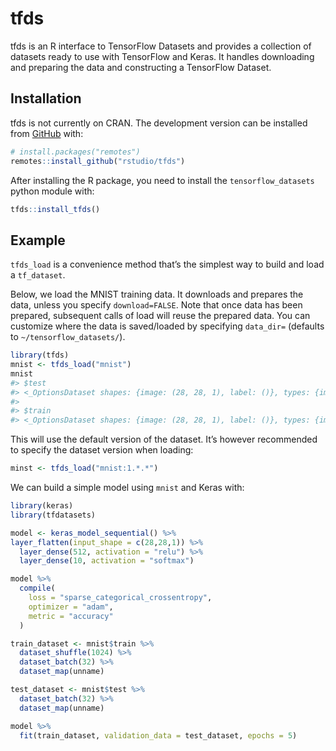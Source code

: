 
<!-- README.md is generated from README.Rmd. Please edit that file -->

# tfds

<!-- badges: start -->

<!-- badges: end -->

tfds is an R interface to TensorFlow Datasets and provides a collection
of datasets ready to use with TensorFlow and Keras. It handles
downloading and preparing the data and constructing a TensorFlow
Dataset.

## Installation

tfds is not currently on CRAN. The development version can be installed
from [GitHub](https://github.com/) with:

``` r
# install.packages("remotes")
remotes::install_github("rstudio/tfds")
```

After installing the R package, you need to install the
`tensorflow_datasets` python module with:

``` r
tfds::install_tfds()
```

## Example

`tfds_load` is a convenience method that’s the simplest way to build and
load a `tf_dataset`.

Below, we load the MNIST training data. It downloads and prepares the
data, unless you specify `download=FALSE`. Note that once data has been
prepared, subsequent calls of load will reuse the prepared data. You can
customize where the data is saved/loaded by specifying `data_dir=`
(defaults to `~/tensorflow_datasets/`).

``` r
library(tfds)
mnist <- tfds_load("mnist")
mnist
#> $test
#> <_OptionsDataset shapes: {image: (28, 28, 1), label: ()}, types: {image: tf.uint8, label: tf.int64}>
#> 
#> $train
#> <_OptionsDataset shapes: {image: (28, 28, 1), label: ()}, types: {image: tf.uint8, label: tf.int64}>
```

This will use the default version of the dataset. It’s however
recommended to specify the dataset version when loading:

``` r
minst <- tfds_load("mnist:1.*.*")
```

We can build a simple model using `mnist` and Keras with:

``` r
library(keras)
library(tfdatasets)

model <- keras_model_sequential() %>% 
layer_flatten(input_shape = c(28,28,1)) %>% 
  layer_dense(512, activation = "relu") %>% 
  layer_dense(10, activation = "softmax")

model %>% 
  compile(
    loss = "sparse_categorical_crossentropy", 
    optimizer = "adam", 
    metric = "accuracy"
  )

train_dataset <- mnist$train %>% 
  dataset_shuffle(1024) %>% 
  dataset_batch(32) %>% 
  dataset_map(unname)

test_dataset <- mnist$test %>% 
  dataset_batch(32) %>% 
  dataset_map(unname)

model %>% 
  fit(train_dataset, validation_data = test_dataset, epochs = 5)
```
